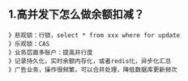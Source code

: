 ## 1.高并发下怎么做余额扣减？
```
》悲观锁：行锁，select * from xxx where for update
》乐观锁：CAS
》业务层面多账户：提高并行度
》记录持久化，实时余额内存化，或者redis化，异步化汇总
》广告业务，操作很频繁，可以合并处理，降低数据库更新频次

```
